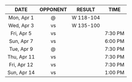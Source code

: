 |    DATE     |          OPPONENT           |  RESULT   |  TIME   |
|:-----------:|:---------------------------:|:---------:|:-------:|
| Mon, Apr 1  |  @ [](/r/charlottehornets)  | W 118-104 |         |
| Wed, Apr 3  |      vs [](/r/thunder)      | W 135-100 |         |
| Fri, Apr 5  |       vs [](/r/kings)       |           | 7:30 PM |
| Sun, Apr 7  |      vs [](/r/ripcity)      |           | 6:00 PM |
| Tue, Apr 9  |      @ [](/r/mkebucks)      |           | 7:30 PM |
| Thu, Apr 11 |     vs [](/r/nyknicks)      |           | 7:30 PM |
| Fri, Apr 12 | vs [](/r/charlottehornets)  |           | 7:30 PM |
| Sun, Apr 14 | vs [](/r/washingtonwizards) |           | 1:00 PM |